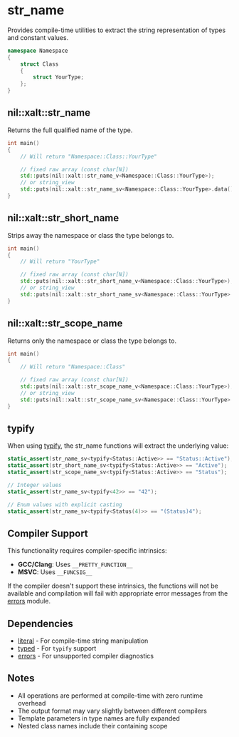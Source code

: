 # str_name

Provides compile-time utilities to extract the string representation of types and constant values.

```cpp
namespace Namespace
{
    struct Class
    {
        struct YourType;
    };
}
```

## nil::xalt::str_name

Returns the full qualified name of the type.

```cpp
int main()
{
    // Will return "Namespace::Class::YourType"

    // fixed raw array (const char[N])
    std::puts(nil::xalt::str_name_v<Namespace::Class::YourType>);
    // or string_view
    std::puts(nil::xalt::str_name_sv<Namespace::Class::YourType>.data());
}
```

## nil::xalt::str_short_name

Strips away the namespace or class the type belongs to.

```cpp
int main()
{
    // Will return "YourType"

    // fixed raw array (const char[N])
    std::puts(nil::xalt::str_short_name_v<Namespace::Class::YourType>);
    // or string_view
    std::puts(nil::xalt::str_short_name_sv<Namespace::Class::YourType>.data());
}
```

## nil::xalt::str_scope_name

Returns only the namespace or class the type belongs to.

```cpp
int main()
{
    // Will return "Namespace::Class"

    // fixed raw array (const char[N])
    std::puts(nil::xalt::str_scope_name_v<Namespace::Class::YourType>);
    // or string_view
    std::puts(nil::xalt::str_scope_name_sv<Namespace::Class::YourType>.data());
}
```

## typify

When using [typify](./09-typed.md#nilxalttypify), the str_name functions will extract the underlying value:

```cpp
static_assert(str_name_sv<typify<Status::Active>> == "Status::Active");
static_assert(str_short_name_sv<typify<Status::Active>> == "Active");
static_assert(str_scope_name_sv<typify<Status::Active>> == "Status");

// Integer values
static_assert(str_name_sv<typify<42>> == "42");

// Enum values with explicit casting
static_assert(str_name_sv<typify<Status(4)>> == "(Status)4");
```

## Compiler Support

This functionality requires compiler-specific intrinsics:
- **GCC/Clang**: Uses `__PRETTY_FUNCTION__`  
- **MSVC**: Uses `__FUNCSIG__`

If the compiler doesn't support these intrinsics, the functions will not be available and compilation will fail with appropriate error messages from the [errors](./10-errors.md) module.

## Dependencies

- [literal](./02-literal.md) - For compile-time string manipulation
- [typed](./09-typed.md) - For `typify` support
- [errors](./10-errors.md) - For unsupported compiler diagnostics

## Notes

- All operations are performed at compile-time with zero runtime overhead
- The output format may vary slightly between different compilers
- Template parameters in type names are fully expanded
- Nested class names include their containing scope